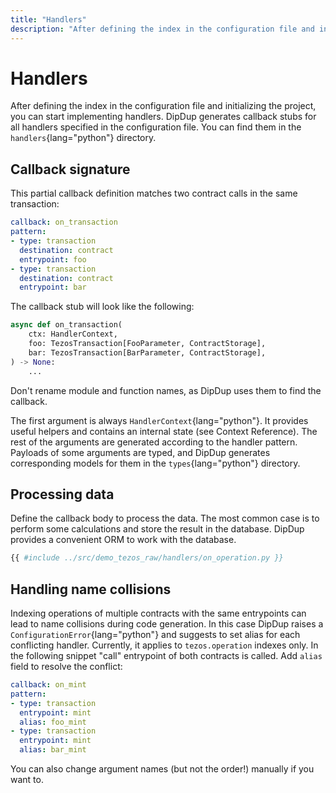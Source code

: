 ```yaml
---
title: "Handlers"
description: "After defining the index in the configuration file and initializing the project, you can start implementing handlers. DipDup generates callback stubs for all handlers specified in the configuration file. You can find them in the handlers directory."
---
```


# Handlers

After defining the index in the configuration file and initializing the project, you can start implementing handlers. DipDup generates callback stubs for all handlers specified in the configuration file. You can find them in the `handlers`{lang="python"} directory.

## Callback signature

This partial callback definition matches two contract calls in the same transaction:

```yaml
callback: on_transaction
pattern:
- type: transaction
  destination: contract
  entrypoint: foo
- type: transaction
  destination: contract
  entrypoint: bar
```

The callback stub will look like the following:

```python
async def on_transaction(
    ctx: HandlerContext,
    foo: TezosTransaction[FooParameter, ContractStorage],
    bar: TezosTransaction[BarParameter, ContractStorage],
) -> None:
    ...
```

Don't rename module and function names, as DipDup uses them to find the callback.

The first argument is always `HandlerContext`{lang="python"}. It provides useful helpers and contains an internal state (see Context Reference). The rest of the arguments are generated according to the handler pattern. Payloads of some arguments are typed, and DipDup generates corresponding models for them in the `types`{lang="python"} directory.

## Processing data

Define the callback body to process the data. The most common case is to perform some calculations and store the result in the database. DipDup provides a convenient ORM to work with the database.

```python [demo_tezos_raw/handlers/on_operation.py]
{{ #include ../src/demo_tezos_raw/handlers/on_operation.py }}
```

## Handling name collisions

Indexing operations of multiple contracts with the same entrypoints can lead to name collisions during code generation. In this case DipDup raises a `ConfigurationError`{lang="python"} and suggests to set alias for each conflicting handler. Currently, it applies to `tezos.operation` indexes only. In the following snippet "call" entrypoint of both contracts is called. Add `alias` field to resolve the conflict:

```yaml
callback: on_mint
pattern:
- type: transaction
  entrypoint: mint
  alias: foo_mint
- type: transaction
  entrypoint: mint
  alias: bar_mint
```

You can also change argument names (but not the order!) manually if you want to.
